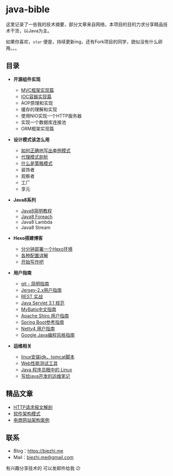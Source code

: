 # java-bible

这里记录了一些我的技术摘要，部分文章来自网络，本项目的目的力求分享精品技术干货，以Java为主。

如果你喜欢，`star` 便是，持续更新ing，还有Fork项目的同学，貌似没有什么卵用。。。

## 目录

* **开源组件实现**
	* [MVC框架实现篇](mvc/index.md)
	* [IOC容器实现篇](ioc/index.md)
	* AOP原理和实现
	* 缓存的理解和实现
	* 使用NIO实现一个HTTP服务器
	* 实现一个数据库连接池
	* ORM框架实现篇

* **设计模式该怎么用**
	* [如何正确地写出单例模式](designpatterns/singleton.md)
	* [代理模式剖析](designpatterns/proxy.md)
	* [什么是策略模式](designpatterns/stratege.md)
	* 装饰者
	* 观察者
	* 工厂
	* 享元

* **Java8系列**
	* [Java8简明教程](java8/java8-guide.md)
	* [Java8 Foreach](java8/foreach.md)
	* Java8 Lambda
	* Java8 Stream

* **Hexo搭建博客**
	* [分分钟部署一个Hexo环境](hexo/hello.md)
	* [各种配置详解](hexo/config.md)
	* [开始写作吧](hexo/writing.md)

* **用户指南**
	* [git - 简明指南](git/guide.md) 
	* [Jersey-2.x用户指南](https://waylau.gitbooks.io/jersey-2-user-guide/content/index.html)
	* [REST 实战](https://waylau.gitbooks.io/rest-in-action/content/)
	* [Java Servlet 3.1 规范](https://github.com/waylau/servlet-3.1-specification)
	* [MyBatis中文指南](http://mybatis.github.io/mybatis-3/zh/index.html)
	* [Apache Shiro 用户指南](https://github.com/waylau/apache-shiro-1.2.x-reference)
	* [Spring Boot参考指南](https://github.com/qibaoguang/Spring-Boot-Reference-Guide/blob/master/SUMMARY.md)
	* [Netty4 用户指南](https://github.com/waylau/netty-4-user-guide/blob/master/SUMMARY.md)
	* [Google Java编程风格指南](user_guide/google-java8-guide.md)

* **运维相关**
	* [linux安装jdk、tomcat脚本](shell/install_jdk_tomcat.sh)
	* [Web性能测试工具](web/test_tool.md)
	* [Java 程序员眼中的 Linux](https://github.com/judasn/Linux-Tutorial)
	* [写给java开发的运维笔记](learn_server/README.md)
	

## 精品文章

* [HTTP请求报文解剖](articles/request_message.md)
* [软件架构模式](articles/software_architecture_patterns.md)
* [电商网站架构案例](articles/electrical-business-architecture.md)


## 联系

- Blog：https://biezhi.me
- Mail：biezhi.me@gmail.com

有兴趣分享技术的 可以发邮件给我 :confused:
